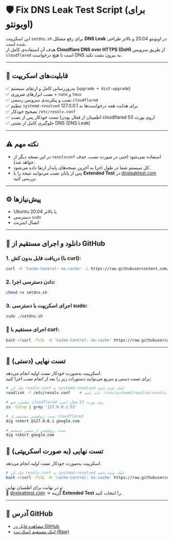 # 🛡️ Fix DNS Leak Test Script (برای اوبونتو)

این اسکریپت `setdns.sh` برای رفع مشکل **DNS Leak** در اوبونتو 20.04 و بالاتر طراحی شده است.  
هدف آن استفاده‌ی کامل از **Cloudflare DNS over HTTPS (DoH)** از طریق سرویس `cloudflared` است تا هیچ درخواست DNS به بیرون نشت نکند.  

---

## 🎯 قابلیت‌های اسکریپت

✅ به‌روزرسانی کامل و ارتقای سیستم (`upgrade + dist-upgrade`)  
✅ نصب ابزارهای ضروری + `nano` و `tmux`  
✅ نصب و پیکربندی سرویس رسمی `cloudflared`  
✅ تنظیم `systemd-resolved` برای هدایت همه درخواست‌ها به 127.0.0.1  
✅ تصحیح خودکار `/etc/resolv.conf`  
✅ تست خودکار پس از نصب (اطمینان از فعال بودن cloudflared روی پورت 53)  
✅ جلوگیری کامل از نشتی DNS (DNS Leak)  

---

## ⚠️ نکته مهم

- در این نسخه دیگر از `resolvconf` استفاده نمی‌شود (حتی در صورت نصب، حذف خواهد شد).  
- کل سیستم شما در طول اجرا به آخرین نسخه‌های پایدار ارتقا داده می‌شود.  
- پس از پایان نصب می‌توانید نتیجه را با **Extended Test** در [dnsleaktest.com](https://dnsleaktest.com) بررسی کنید.  

---

## ⚙️ پیش‌نیازها

- Ubuntu 20.04 یا بالاتر  
- دسترسی `sudo`  
- اتصال اینترنت  

---

## 🚀 دانلود و اجرای مستقیم از GitHub

### 1. دریافت فایل بدون کش (با curl):
```bash
curl -H 'Cache-Control: no-cache' -L https://raw.githubusercontent.com/BigPyth0n/Fix-DNS-Leak-With-GPT/main/setdns.sh -o setdns.sh
```

### 2. دادن دسترسی اجرا:
```bash
chmod +x setdns.sh
```

### 3. اجرای اسکریپت با دسترسی sudo:
```bash
sudo ./setdns.sh
```

### 🚀 اجرای مستقیم با curl:
```bash
bash <(curl -fsSL -H 'Cache-Control: no-cache' https://raw.githubusercontent.com/BigPyth0n/Fix-DNS-Leak-With-GPT/main/setdns.sh)
```

---

## 🧪 تست نهایی (دستی)

اسکریپت به‌صورت خودکار تست اولیه انجام می‌دهد.  
برای تست دستی و سریع می‌توانید دستورات زیر را بعد از اتمام نصب اجرا کنید:

```bash
# چک کن resolv.conf به systemd-resolved لینک شده باشد
readlink -f /etc/resolv.conf    # باید باشد: /run/systemd/resolve/resolv.conf

# مطمئن شو cloudflared روی پورت 53 فعال است
ss -tulnp | grep '127.0.0.1:53'

# تست رزولوشن مستقیم از cloudflared
dig +short @127.0.0.1 google.com

# تست رزولوشن از مسیر سیستم
dig +short google.com
```

## 🧪 تست نهایی (به صورت اسکریپتی)

اسکریپت به‌صورت خودکار تست اولیه انجام می‌دهد.  

```bash
# چک کن resolv.conf به systemd-resolved لینک شده باشد
bash <(curl -fsSL -H 'Cache-Control: no-cache' https://raw.githubusercontent.com/BigPyth0n/Fix-DNS-Leak-With-BigPyth0n/refs/heads/main/TestFixed.sh)
```

و در نهایت برای اطمینان نهایی:  
🔗 [dnsleaktest.com](https://dnsleaktest.com) → گزینه **Extended Test** را انتخاب کنید.  

---

## 📁 آدرس GitHub

- [مشاهده فایل در GitHub](https://github.com/BigPyth0n/Fix-DNS-Leak-With-GPT)  
- [لینک مستقیم اسکریپت (Raw)](https://raw.githubusercontent.com/BigPyth0n/Fix-DNS-Leak-With-GPT/main/setdns.sh)  

